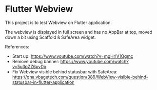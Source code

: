 # Flutter Webview

This project is to test Webview on Flutter application.

The webview is displayed in full screen and has no AppBar at top, moved down
a bit using Scaffold & SafeArea widget.

References:

- Start up: <https://www.youtube.com/watch?v=mgHrIV1Qgmc>
- Remove debug banner: <https://www.youtube.com/watch?v=5u3pZZ6uvDo>
- Fix Webview visible behind statusbar with SafeArea: <https://qna.vbagetech.com/question/389/WebView-visible-behind-statusbar-in-flutter-application>